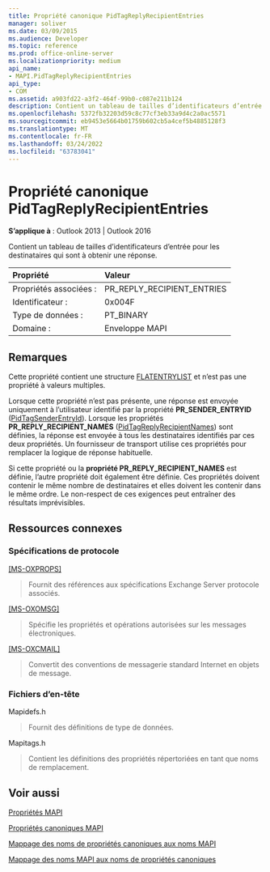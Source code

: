 ```yaml
---
title: Propriété canonique PidTagReplyRecipientEntries
manager: soliver
ms.date: 03/09/2015
ms.audience: Developer
ms.topic: reference
ms.prod: office-online-server
ms.localizationpriority: medium
api_name:
- MAPI.PidTagReplyRecipientEntries
api_type:
- COM
ms.assetid: a903fd22-a3f2-464f-99b0-c087e211b124
description: Contient un tableau de tailles d’identificateurs d’entrée pour les destinataires qui sont à obtenir une réponse. Cette propriété contient une structure et n’est pas une propriété à valeurs multiples.
ms.openlocfilehash: 5372fb32203d59c8c77cf3eb33a9d4c2a0ac5571
ms.sourcegitcommit: eb9453e5664b01759b602cb5a4cef5b4885128f3
ms.translationtype: MT
ms.contentlocale: fr-FR
ms.lasthandoff: 03/24/2022
ms.locfileid: "63783041"
---
```

# <a name="pidtagreplyrecipiententries-canonical-property"></a>Propriété canonique PidTagReplyRecipientEntries

  
  
**S’applique à** : Outlook 2013 | Outlook 2016 
  
Contient un tableau de tailles d’identificateurs d’entrée pour les destinataires qui sont à obtenir une réponse.
  
|Propriété |Valeur |
|:-----|:-----|
|Propriétés associées :  <br/> |PR_REPLY_RECIPIENT_ENTRIES  <br/> |
|Identificateur :  <br/> |0x004F  <br/> |
|Type de données :  <br/> |PT_BINARY  <br/> |
|Domaine :  <br/> |Enveloppe MAPI  <br/> |
   
## <a name="remarks"></a>Remarques

Cette propriété contient une structure [FLATENTRYLIST](flatentrylist.md) et n’est pas une propriété à valeurs multiples. 
  
Lorsque cette propriété n’est pas présente, une réponse est envoyée uniquement à l’utilisateur identifié par la propriété **PR_SENDER_ENTRYID** ([PidTagSenderEntryId](pidtagsenderentryid-canonical-property.md)). Lorsque les propriétés **PR_REPLY_RECIPIENT_NAMES** ([PidTagReplyRecipientNames](pidtagreplyrecipientnames-canonical-property.md)) sont définies, la réponse est envoyée à tous les destinataires identifiés par ces deux propriétés. Un fournisseur de transport utilise ces propriétés pour remplacer la logique de réponse habituelle.
  
Si cette propriété ou la **propriété PR_REPLY_RECIPIENT_NAMES** est définie, l’autre propriété doit également être définie. Ces propriétés doivent contenir le même nombre de destinataires et elles doivent les contenir dans le même ordre. Le non-respect de ces exigences peut entraîner des résultats imprévisibles. 
  
## <a name="related-resources"></a>Ressources connexes

### <a name="protocol-specifications"></a>Spécifications de protocole

[[MS-OXPROPS]](https://msdn.microsoft.com/library/f6ab1613-aefe-447d-a49c-18217230b148%28Office.15%29.aspx)
  
> Fournit des références aux spécifications Exchange Server protocole associés.
    
[[MS-OXOMSG]](https://msdn.microsoft.com/library/daa9120f-f325-4afb-a738-28f91049ab3c%28Office.15%29.aspx)
  
> Spécifie les propriétés et opérations autorisées sur les messages électroniques.
    
[[MS-OXCMAIL]](https://msdn.microsoft.com/library/b60d48db-183f-4bf5-a908-f584e62cb2d4%28Office.15%29.aspx)
  
> Convertit des conventions de messagerie standard Internet en objets de message.
    
### <a name="header-files"></a>Fichiers d’en-tête

Mapidefs.h
  
> Fournit des définitions de type de données.
    
Mapitags.h
  
> Contient les définitions des propriétés répertoriées en tant que noms de remplacement.
    
## <a name="see-also"></a>Voir aussi



[Propriétés MAPI](mapi-properties.md)
  
[Propriétés canoniques MAPI](mapi-canonical-properties.md)
  
[Mappage des noms de propriétés canoniques aux noms MAPI](mapping-canonical-property-names-to-mapi-names.md)
  
[Mappage des noms MAPI aux noms de propriétés canoniques](mapping-mapi-names-to-canonical-property-names.md)

